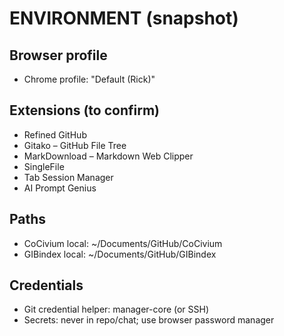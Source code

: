 <!-- status: stub; target: 150+ words -->
<!-- status: stub; target: 150+ words -->
<!-- status: stub; target: 150+ words -->
<!-- status: stub; target: 150+ words -->
# ENVIRONMENT (snapshot)

## Browser profile
- Chrome profile: "Default (Rick)"

## Extensions (to confirm)
- Refined GitHub
- Gitako – GitHub File Tree
- MarkDownload – Markdown Web Clipper
- SingleFile
- Tab Session Manager
- AI Prompt Genius

## Paths
- CoCivium local: ~/Documents/GitHub/CoCivium
- GIBindex local: ~/Documents/GitHub/GIBindex

## Credentials
- Git credential helper: manager-core (or SSH)
- Secrets: never in repo/chat; use browser password manager





